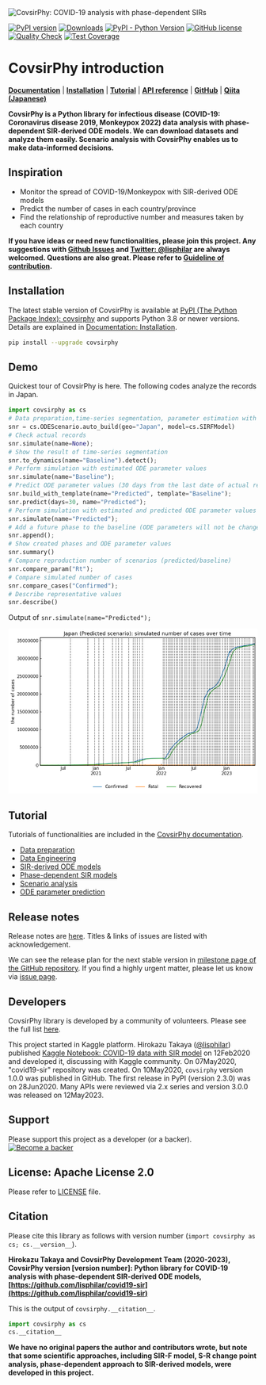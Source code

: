 
<img src="https://raw.githubusercontent.com/lisphilar/covid19-sir/master/docs/logo/covsirphy_headline.png" width="390" alt="CovsirPhy: COVID-19 analysis with phase-dependent SIRs">

[![PyPI version](https://badge.fury.io/py/covsirphy.svg)](https://badge.fury.io/py/covsirphy)
[![Downloads](https://pepy.tech/badge/covsirphy)](https://pepy.tech/project/covsirphy)
[![PyPI - Python Version](https://img.shields.io/pypi/pyversions/covsirphy)](https://badge.fury.io/py/covsirphy)
[![GitHub license](https://img.shields.io/github/license/lisphilar/covid19-sir)](https://github.com/lisphilar/covid19-sir/blob/master/LICENSE)
[![Quality Check](https://github.com/lisphilar/covid19-sir/actions/workflows/test.yml/badge.svg)](https://github.com/lisphilar/covid19-sir/actions/workflows/test.yml)
[![Test Coverage](https://codecov.io/gh/lisphilar/covid19-sir/branch/master/graph/badge.svg?token=9Z8Z1UHY3I)](https://codecov.io/gh/lisphilar/covid19-sir)

# CovsirPhy introduction

[<strong>Documentation</strong>](https://lisphilar.github.io/covid19-sir/index.html)
| [<strong>Installation</strong>](https://lisphilar.github.io/covid19-sir/markdown/INSTALLATION.html)
| [<strong>Tutorial</strong>](<https://lisphilar.github.io/covid19-sir/01_data_preparation.html>)
| [<strong>API reference</strong>](https://lisphilar.github.io/covid19-sir/covsirphy.html)
| [<strong>GitHub</strong>](https://github.com/lisphilar/covid19-sir)
| [<strong>Qiita (Japanese)</strong>](https://qiita.com/tags/covsirphy)

<strong>CovsirPhy is a Python library for infectious disease (COVID-19: Coronavirus disease 2019, Monkeypox 2022) data analysis with phase-dependent SIR-derived ODE models. We can download datasets and analyze them easily. Scenario analysis with CovsirPhy enables us to make data-informed decisions. </strong>

## Inspiration

* Monitor the spread of COVID-19/Monkeypox with SIR-derived ODE models
* Predict the number of cases in each country/province
* Find the relationship of reproductive number and measures taken by each country

<strong>If you have ideas or need new functionalities, please join this project.
Any suggestions with [Github Issues](https://github.com/lisphilar/covid19-sir/issues/new/choose) and [Twitter: @lisphilar](https://twitter.com/lisphilar) are always welcomed. Questions are also great. Please refer to [Guideline of contribution](https://lisphilar.github.io/covid19-sir/CONTRIBUTING.html).</strong>

## Installation

The latest stable version of CovsirPhy is available at [PyPI (The Python Package Index): covsirphy](https://pypi.org/project/covsirphy/) and supports Python 3.8 or newer versions. Details are explained in [Documentation: Installation](https://lisphilar.github.io/covid19-sir/INSTALLATION.html).

```Bash
pip install --upgrade covsirphy
```

## Demo

Quickest tour of CovsirPhy is here. The following codes analyze the records in Japan.

```Python
import covsirphy as cs
# Data preparation,time-series segmentation, parameter estimation with SIR-F model
snr = cs.ODEScenario.auto_build(geo="Japan", model=cs.SIRFModel)
# Check actual records
snr.simulate(name=None);
# Show the result of time-series segmentation
snr.to_dynamics(name="Baseline").detect();
# Perform simulation with estimated ODE parameter values
snr.simulate(name="Baseline");
# Predict ODE parameter values (30 days from the last date of actual records)
snr.build_with_template(name="Predicted", template="Baseline");
snr.predict(days=30, name="Predicted");
# Perform simulation with estimated and predicted ODE parameter values
snr.simulate(name="Predicted");
# Add a future phase to the baseline (ODE parameters will not be changed)
snr.append();
# Show created phases and ODE parameter values
snr.summary()
# Compare reproduction number of scenarios (predicted/baseline)
snr.compare_param("Rt");
# Compare simulated number of cases
snr.compare_cases("Confirmed");
# Describe representative values
snr.describe()
```

Output of `snr.simulate(name="Predicted");`

<img src="https://raw.githubusercontent.com/lisphilar/covid19-sir/master/example/output/demo_jpn/04_predicted.png" width="600">

## Tutorial

Tutorials of functionalities are included in the [CovsirPhy documentation](https://lisphilar.github.io/covid19-sir/index.html).

* [Data preparation](https://lisphilar.github.io/covid19-sir/01_data_preparation.html)
* [Data Engineering](https://lisphilar.github.io/covid19-sir/02_data_engineering.html)
* [SIR-derived ODE models](https://lisphilar.github.io/covid19-sir/03_ode.html)
* [Phase-dependent SIR models](https://lisphilar.github.io/covid19-sir/04_phase_dependent.html)
* [Scenario analysis](https://lisphilar.github.io/covid19-sir/05_scenario_analysis.html)
* [ODE parameter prediction](https://lisphilar.github.io/covid19-sir/06_prediction.html)

## Release notes

Release notes are [here](https://github.com/lisphilar/covid19-sir/releases). Titles & links of issues are listed with acknowledgement.

We can see the release plan for the next stable version in [milestone page of the GitHub repository](https://github.com/lisphilar/covid19-sir/milestones). If you find a highly urgent matter, please let us know via [issue page](https://github.com/lisphilar/covid19-sir/issues).

## Developers

CovsirPhy library is developed by a community of volunteers. Please see the full list [here](https://github.com/lisphilar/covid19-sir/graphs/contributors).

This project started in Kaggle platform. Hirokazu Takaya ([@lisphilar](<https://www.kaggle.com/lisphilar>)) published [Kaggle Notebook: COVID-19 data with SIR model](https://www.kaggle.com/lisphilar/covid-19-data-with-sir-model) on 12Feb2020 and developed it, discussing with Kaggle community. On 07May2020, "covid19-sir" repository was created. On 10May2020, `covsirphy` version 1.0.0 was published in GitHub. The first release in PyPI (version 2.3.0) was on 28Jun2020. Many APIs were reviewed via 2.x series and version 3.0.0 was released on 12May2023.

## Support

Please support this project as a developer (or a backer).
[![Become a backer](https://opencollective.com/covsirphy/tiers/backer.svg?avatarHeight=36&width=600)](https://opencollective.com/covsirphy)

## License: Apache License 2.0

Please refer to [LICENSE](https://github.com/lisphilar/covid19-sir/blob/master/LICENSE) file.

## Citation

Please cite this library as follows with version number (`import covsirphy as cs; cs.__version__`).

**Hirokazu Takaya and CovsirPhy Development Team (2020-2023), CovsirPhy version [version number]: Python library for COVID-19 analysis with phase-dependent SIR-derived ODE models, [https://github.com/lisphilar/covid19-sir](https://github.com/lisphilar/covid19-sir)**

This is the output of `covsirphy.__citation__`.

```Python
import covsirphy as cs
cs.__citation__
```

**We have no original papers the author and contributors wrote, but note that some scientific approaches, including SIR-F model, S-R change point analysis, phase-dependent approach to SIR-derived models, were developed in this project.**
